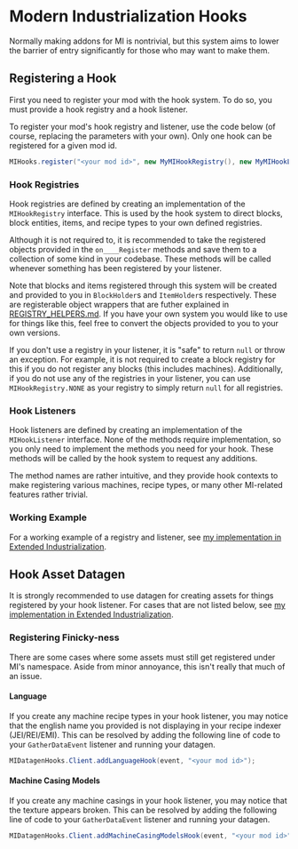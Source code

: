 # Modern Industrialization Hooks
Normally making addons for MI is nontrivial, but this system aims to lower the barrier of entry significantly for those who may want to make them.

## Registering a Hook
First you need to register your mod with the hook system. To do so, you must provide a hook registry and a hook listener.

To register your mod's hook registry and listener, use the code below (of course, replacing the parameters with your own). Only one hook can be registered for a given mod id.

```java
MIHooks.register("<your mod id>", new MyMIHookRegistry(), new MyMIHookListener());
```

### Hook Registries
Hook registries are defined by creating an implementation of the `MIHookRegistry` interface. This is used by the hook system to direct blocks, block entities, items, and recipe types to your own defined registries.

Although it is not required to, it is recommended to take the registered objects provided in the `on____Register` methods and save them to a collection of some kind in your codebase. These methods will be called whenever something has been registered by your listener.

Note that blocks and items registered through this system will be created and provided to you in `BlockHolder`s and `ItemHolder`s respectively. These are registerable object wrappers that are futher explained in [REGISTRY_HELPERS.md](REGISTRY_HOLDERS.md). If you have your own system you would like to use for things like this, feel free to convert the objects provided to you to your own versions.

If you don't use a registry in your listener, it is "safe" to return `null` or throw an exception. For example, it is not required to create a block registry for this if you do not register any blocks (this includes machines). Additionally, if you do not use any of the registries in your listener, you can use `MIHookRegistry.NONE` as your registry to simply return `null` for all registries.

### Hook Listeners
Hook listeners are defined by creating an implementation of the `MIHookListener` interface. None of the methods require implementation, so you only need to implement the methods you need for your hook. These methods will be called by the hook system to request any additions.

The method names are rather intuitive, and they provide hook contexts to make registering various machines, recipe types, or many other MI-related features rather trivial.

### Working Example
For a working example of a registry and listener, see [my implementation in Extended Industrialization](https://github.com/Swedz/Extended-Industrialization/tree/master/src/main/java/net/swedz/extended_industrialization/compat/mi).

## Hook Asset Datagen
It is strongly recommended to use datagen for creating assets for things registered by your hook listener. For cases that are not listed below, see [my implementation in Extended Industrialization](https://github.com/Swedz/Extended-Industrialization/tree/master/src/main/java/net/swedz/extended_industrialization/datagen).

### Registering Finicky-ness
There are some cases where some assets must still get registered under MI's namespace. Aside from minor annoyance, this isn't really that much of an issue.

#### Language
If you create any machine recipe types in your hook listener, you may notice that the english name you provided is not displaying in your recipe indexer (JEI/REI/EMI). This can be resolved by adding the following line of code to your `GatherDataEvent` listener and running your datagen.

```java
MIDatagenHooks.Client.addLanguageHook(event, "<your mod id>");
```

#### Machine Casing Models
If you create any machine casings in your hook listener, you may notice that the texture appears broken. This can be resolved by adding the following line of code to your `GatherDataEvent` listener and running your datagen.

```java
MIDatagenHooks.Client.addMachineCasingModelsHook(event, "<your mod id>");
```